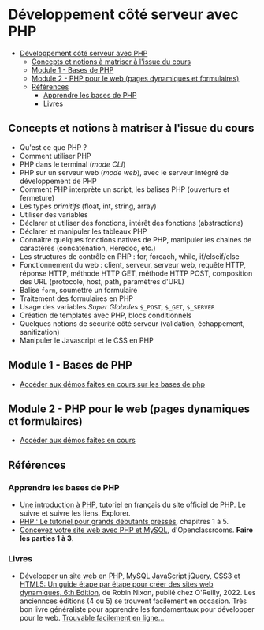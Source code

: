 # Développement côté serveur avec PHP

- [Développement côté serveur avec PHP](#développement-côté-serveur-avec-php)
  - [Concepts et notions à matriser à l'issue du cours](#concepts-et-notions-à-matriser-à-lissue-du-cours)
  - [Module 1 - Bases de PHP](#module-1---bases-de-php)
  - [Module 2 - PHP pour le web (pages dynamiques et formulaires)](#module-2---php-pour-le-web-pages-dynamiques-et-formulaires)
  - [Références](#références)
    - [Apprendre les bases de PHP](#apprendre-les-bases-de-php)
    - [Livres](#livres)


## Concepts et notions à matriser à l'issue du cours

- Qu'est ce que PHP ?
- Comment utiliser PHP 
- PHP dans le terminal (*mode CLI*)
- PHP sur un serveur web (*mode web*), avec le serveur intégré de développement de PHP
- Comment PHP interprète un script, les balises PHP (ouverture et fermeture)
- Les types *primitifs* (float, int, string, array)
- Utiliser des variables
- Déclarer et utiliser des fonctions, intérêt des fonctions (abstractions)
- Déclarer et manipuler les tableaux PHP
- Connaître quelques fonctions natives de PHP, manipuler les chaines de caractères (concaténation, Heredoc, etc.)
- Les structures de contrôle en PHP : for, foreach, while, if/elseif/else
- Fonctionnement du web : client, serveur, serveur web, requête HTTP, réponse HTTP, méthode HTTP GET, méthode HTTP POST, composition des URL (protocole, host, path, paramètres d'URL)
- Balise `form`, soumettre un formulaire
- Traitement des formulaires en PHP
- Usage des variables *Super Globales* `$_POST`, `$_GET`, `$_SERVER`
- Création de templates avec PHP, blocs conditionnels
- Quelques notions de sécurité côté serveur (validation, échappement, sanitization)
- Manipuler le Javascript et le CSS en PHP

## Module 1 - Bases de PHP

- [Accéder aux démos faites en cours sur les bases de php](./demos/php-bases/)

## Module 2 - PHP pour le web (pages dynamiques et formulaires)

- [Accéder aux démos faites en cours](./demos/web/)

## Références

### Apprendre les bases de PHP

- [Une introduction à PHP](https://www.php.net/manual/fr/tutorial.php), tutoriel en français du site officiel de PHP. Le suivre et suivre les liens. Explorer.
- [PHP : Le tutoriel pour grands débutants pressés](https://sylvie-vauthier.developpez.com/tutoriels/php/grand-debutant/?page=fondamentaux#LII), chapitres 1 à 5.
- [Concevez votre site web avec PHP et MySQL](https://openclassrooms.com/fr/courses/918836-concevez-votre-site-web-avec-php-et-mysql), d'Openclassrooms. **Faire les parties 1 à 3**.


### Livres

- [Développer un site web en PHP, MySQL JavaScript jQuery, CSS3 et HTML5: Un guide étape par étape pour créer des sites web dynamiques, 6th Edition](https://www.amazon.fr/D%C3%A9velopper-MySQL-JavaScript-jQuery-HTML5/dp/2893776183/ref=sr_1_27), de Robin Nixon, publié chez O'Reilly, 2022. Les anciennces éditions (4 ou 5) se trouvent facilement en occasion. Très bon livre généraliste pour apprendre les fondamentaux pour développer pour le web. [Trouvable facilement en ligne...](https://docs.google.com/document/d/150TC5owkc3pYQEqxotPVlyBnd9dGJa6RbP_pqOI51HU/edit)